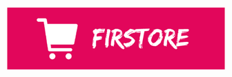 <p align="center">
  <p align="center">
   <img  src="https://raw.githubusercontent.com/matherique/firstore/main/frontend/src/public/logo.png" alt="Logo">
  </p>
</p>
